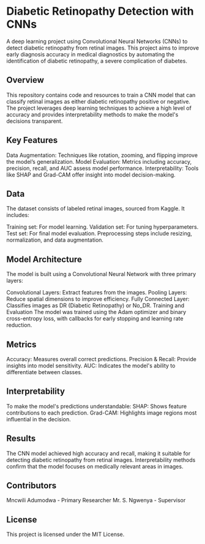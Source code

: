 # Diabetic Retinopathy Detection with CNNs
A deep learning project using Convolutional Neural Networks (CNNs) to detect diabetic retinopathy from retinal images. This project aims to improve early diagnosis accuracy in medical diagnostics by automating the identification of diabetic retinopathy, a severe complication of diabetes.

## Overview
This repository contains code and resources to train a CNN model that can classify retinal images as either diabetic retinopathy positive or negative. The project leverages deep learning techniques to achieve a high level of accuracy and provides interpretability methods to make the model's decisions transparent.

## Key Features
Data Augmentation: Techniques like rotation, zooming, and flipping improve the model’s generalization.
Model Evaluation: Metrics including accuracy, precision, recall, and AUC assess model performance.
Interpretability: Tools like SHAP and Grad-CAM offer insight into model decision-making.

## Data
The dataset consists of labeled retinal images, sourced from Kaggle. It includes:

Training set: For model learning.
Validation set: For tuning hyperparameters.
Test set: For final model evaluation.
Preprocessing steps include resizing, normalization, and data augmentation.

## Model Architecture
The model is built using a Convolutional Neural Network with three primary layers:

Convolutional Layers: Extract features from the images.
Pooling Layers: Reduce spatial dimensions to improve efficiency.
Fully Connected Layer: Classifies images as DR (Diabetic Retinopathy) or No_DR.
Training and Evaluation
The model was trained using the Adam optimizer and binary cross-entropy loss, with callbacks for early stopping and learning rate reduction.

## Metrics
Accuracy: Measures overall correct predictions.
Precision & Recall: Provide insights into model sensitivity.
AUC: Indicates the model's ability to differentiate between classes.

## Interpretability
To make the model's predictions understandable:
SHAP: Shows feature contributions to each prediction.
Grad-CAM: Highlights image regions most influential in the decision.

## Results
The CNN model achieved high accuracy and recall, making it suitable for detecting diabetic retinopathy from retinal images. Interpretability methods confirm that the model focuses on medically relevant areas in images.

## Contributors
Mncwili Adumodwa - Primary Researcher
Mr. S. Ngwenya - Supervisor

## License
This project is licensed under the MIT License.


